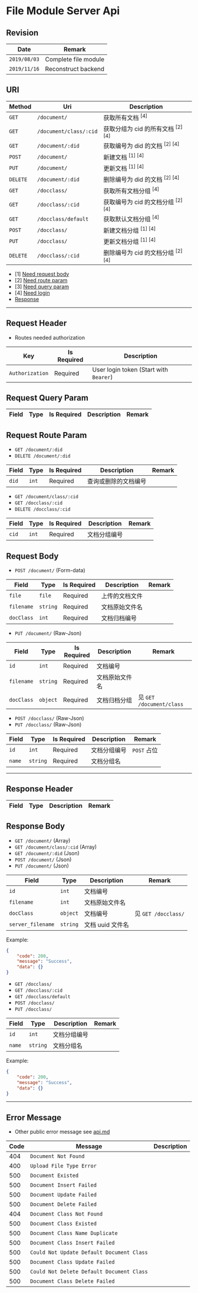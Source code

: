 # File Module Server Api

## Revision

|Date|Remark|
|--|--|
|`2019/08/03`|Complete file module|
|`2019/11/16`|Reconstruct backend|

## URI

|Method|Uri|Description|
|--|--|--|
|`GET`|`/document/`|获取所有文档 <sup>[4]</sup>|
|`GET`|`/document/class/:cid`|获取分组为 cid 的所有文档 <sup>[2] [4]</sup>|
|`GET`|`/document/:did`|获取编号为 did 的文档 <sup>[2] [4]</sup>|
|`POST`|`/document/`|新建文档 <sup>[1] [4]</sup>|
|`PUT`|`/document/`|更新文档 <sup>[1] [4]</sup>|
|`DELETE`|`/document/:did`|删除编号为 did 的文档 <sup>[2] [4]</sup>|
|`GET`|`/docclass/`|获取所有文档分组 <sup>[4]</sup>|
|`GET`|`/docclass/:cid`|获取编号为 cid 的文档分组 <sup>[2] [4]</sup>|
|`GET`|`/docclass/default`|获取默认文档分组 <sup>[4]</sup>|
|`POST`|`/docclass/`|新建文档分组 <sup>[1] [4]</sup>|
|`PUT`|`/docclass/`|更新文档分组 <sup>[1] [4]</sup>|
|`DELETE`|`/docclass/:cid`|删除编号为 cid 的文档分组 <sup>[2] [4]</sup>|

+ [1] [Need request body](https://github.com/Aoi-hosizora/Biji_BackEnd/blob/master/docs/document.md#request-body)
+ [2] [Need route param](https://github.com/Aoi-hosizora/Biji_BackEnd/blob/master/docs/document.md#request-route-param)
+ [3] [Need query param](https://github.com/Aoi-hosizora/Biji_BackEnd/blob/master/docs/document.md#request-query-param)
+ [4] [Need login](https://github.com/Aoi-hosizora/Biji_BackEnd/blob/master/docs/document.md#request-header)
+ [Response](https://github.com/Aoi-hosizora/Biji_BackEnd/blob/master/docs/document.md#response-header)

---

## Request Header

+ Routes needed authorization

|Key|Is Required|Description|
|--|--|--|
|`Authorization`|Required|User login token (Start with `Bearer`)|

## Request Query Param

|Field|Type|Is Required|Description|Remark|
|--|--|--|--|--|

## Request Route Param

+ `GET /document/:did`
+ `DELETE /document/:did`

|Field|Type|Is Required|Description|Remark|
|--|--|--|--|--|
|`did`|`int`|Required|查询或删除的文档编号||

+ `GET /document/class/:cid`
+ `GET /docclass/:cid`
+ `DELETE /docclass/:cid`

|Field|Type|Is Required|Description|Remark|
|--|--|--|--|--|
|`cid`|`int`|Required|文档分组编号||

## Request Body

+ `POST /document/` (Form-data)

|Field|Type|Is Required|Description|Remark|
|--|--|--|--|--|
|`file`|`file`|Required|上传的文档文件||
|`filename`|`string`|Required|文档原始文件名||
|`docClass`|`int`|Required|文档归档编号||

+ `PUT /document/` (Raw-Json)

|Field|Type|Is Required|Description|Remark|
|--|--|--|--|--|
|`id`|`int`|Required|文档编号||
|`filename`|`string`|Required|文档原始文件名||
|`docClass`|`object`|Required|文档归档分组|见 `GET /document/class`|

<!-- |`server_filename`|`string`|Required|文档 uuid 名|`PUT` 占位| -->

+ `POST /docclass/` (Raw-Json)
+ `PUT /docclass/` (Raw-Json)

|Field|Type|Is Required|Description|Remark|
|--|--|--|--|--|
|`id`|`int`|Required|文档分组编号|`POST` 占位|
|`name`|`string`|Required|文档分组名||

---

## Response Header

|Field|Type|Description|Remark|
|--|--|--|--|

## Response Body

+ `GET /document/` (Array)
+ `GET /document/class/:cid` (Array)
+ `GET /document/:did` (Json)
+ `POST /document/` (Json)
+ `PUT /document/` (Json)

|Field|Type|Description|Remark|
|--|--|--|--|
|`id`|`int`|文档编号||
|`filename`|`int`|文档原始文件名||
|`docClass`|`object`|文档编号|见 `GET /docclass/`|
|`server_filename`|`string`|文档 uuid 文件名||

Example:

```json
{
    "code": 200,
    "message": "Success",
    "data": {}
}
```

+ `GET /docclass/`
+ `GET /docclass/:cid`
+ `GET /docclass/default`
+ `POST /docclass/`
+ `PUT /docclass/`

|Field|Type|Description|Remark|
|--|--|--|--|
|`id`|`int`|文档分组编号||
|`name`|`string`|文档分组名||

Example:

```json
{
    "code": 200,
    "message": "Success",
    "data": {}
}
```

---

## Error Message

+ Other public error message see [api.md](https://github.com/Aoi-hosizora/Biji_BackEnd/blob/master/docs/api.md)

|Code|Message|Description|
|--|--|--|
|404|`Document Not Found`||
|400|`Upload File Type Error`||
|500|`Document Existed`||
|500|`Document Insert Failed`||
|500|`Document Update Failed`||
|500|`Document Delete Failed`||
|404|`Document Class Not Found`||
|500|`Document Class Existed`||
|500|`Document Class Name Duplicate`||
|500|`Document Class Insert Failed`||
|500|`Could Not Update Default Document Class`||
|500|`Document Class Update Failed`||
|500|`Could Not Delete Default Document Class`||
|500|`Document Class Delete Failed`||
